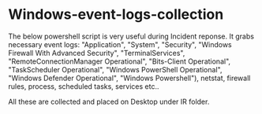 # Windows-event-logs-collection
The below powershell script is very useful during Incident reponse. It grabs necessary event logs:
"Application", "System", "Security", "Windows Firewall With Advanced Security", "TerminalServices", "RemoteConnectionManager Operational", 
"Bits-Client Operational", "TaskScheduler Operational", 
"Windows PowerShell Operational", "Windows Defender Operational", "Windows Powershell"), netstat, firewall rules, process, scheduled tasks, services etc..

All these are collected and placed on Desktop under IR folder.

